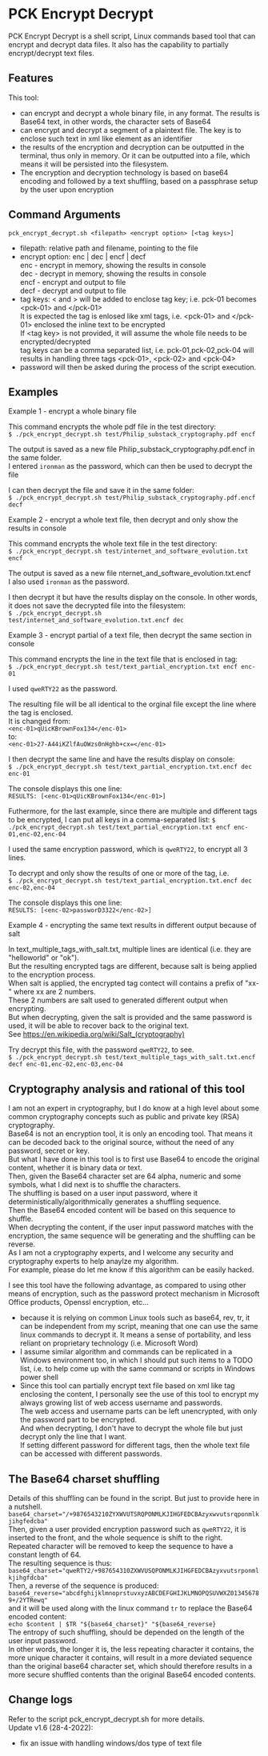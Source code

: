 PCK Encrypt Decrypt
=

PCK Encrypt Decrypt is a shell script, Linux commands based tool that can encrypt and decrypt data files.
It also has the capability to partially encrypt/decrypt text files.

Features
-

This tool:
* can encrypt and decrypt a whole binary file, in any format. The results is Base64 text, in other words, the character sets of Base64
* can encrypt and decrypt a segment of a plaintext file. The key is to enclose such text in xml like element as an identifier
* the results of the encryption and decryption can be outputted in the terminal, thus only in memory. Or it can be outputted into a file, which means it will be persisted into the filesystem.
* The encryption and decryption technology is based on base64 encoding and followed by a text shuffling, based on a passphrase setup by the user upon encryption

Command Arguments
-
```
pck_encrypt_decrypt.sh <filepath> <encrypt option> [<tag keys>]
```
* filepath: relative path and filename, pointing to the file
* encrypt option: enc | dec | encf | decf <br/>
enc - encrypt in memory, showing the results in console <br/>
dec - decrypt in memory, showing the results in console <br/>
encf - encrypt and output to file <br/>
decf - decrypt and output to file <br/>
* tag keys: < and > will be added to enclose tag key; i.e. pck-01 becomes \<pck-01> and \</pck-01> <br/>
It is expected the tag is enlosed like xml tags, i.e. \<pck-01> and \</pck-01> enclosed the inline text to be encrypted <br/>
If \<tag key> is not provided, it will assume the whole file needs to be encrypted/decrypted <br/>
tag keys can be a comma separated list, i.e. pck-01,pck-02,pck-04 will results in handling three tags \<pck-01>, \<pck-02> and \<pck-04>
* password will then be asked during the process of the script execution. <br/>

Examples
-

Example 1 - encrypt a whole binary file

This command encrypts the whole pdf file in the test directory:<br/>
```$ ./pck_encrypt_decrypt.sh test/Philip_substack_cryptography.pdf encf ```

The output is saved as a new file Philip_substack_cryptography.pdf.encf in the same folder.<br/>
I entered `ironman` as the password, which can then be used to decrypt the file

I can then decrypt the file and save it in the same folder:<br/>
```$ ./pck_encrypt_decrypt.sh test/Philip_substack_cryptography.pdf.encf decf```

Example 2 - encrypt a whole text file, then decrypt and only show the results in console

This command encrypts the whole text file in the test directory:<br/>
```$ ./pck_encrypt_decrypt.sh test/internet_and_software_evolution.txt encf```

The output is saved as a new file nternet_and_software_evolution.txt.encf<br/>
I also used `ironman` as the password.

I then decrypt it but have the results display on the console. In other words, it does not save the decrypted file into the filesystem:<br/>
```$ ./pck_encrypt_decrypt.sh test/internet_and_software_evolution.txt.encf dec```

Example 3 - encrypt partial of a text file, then decrypt the same section in console

This command encrypts the line in the text file that is enclosed in <enc-01></enc-01> tag:<br/>
```$ ./pck_encrypt_decrypt.sh test/text_partial_encryption.txt encf enc-01```

I used `qweRTY22` as the password.

The resulting file will be all identical to the orginal file except the line where the tag is enclosed.<br/>
It is changed from:<br/>
```<enc-01>qUicKBrownFox134</enc-01>```<br/>
to:<br/>
```<enc-01>27-A44iKZlfAuOWzs0nHghb+cx=</enc-01>```

I then decrypt the same line and have the results display on console:<br/>
```$ ./pck_encrypt_decrypt.sh test/text_partial_encryption.txt.encf dec enc-01```

The console displays this one line:<br/>
```RESULTS: [<enc-01>qUicKBrownFox134</enc-01>]```

Futhermore, for the last example, since there are multiple and different tags to be encrypted, I can put all keys in a comma-separated list:
```$ ./pck_encrypt_decrypt.sh test/text_partial_encryption.txt encf enc-01,enc-02,enc-04```

I used the same encryption password, which is `qweRTY22`, to encrypt all 3 lines.

To decrypt and only show the results of one or more of the tag, i.e. <br/>
```$ ./pck_encrypt_decrypt.sh test/text_partial_encryption.txt.encf dec enc-02,enc-04```

The console displays this one line:<br/>
```RESULTS: [<enc-02>passworD3322</enc-02>]```

Example 4 - encrypting the same text results in different output because of salt

In text_multiple_tags_with_salt.txt, multiple lines are identical (i.e. they are "helloworld" or "ok").<br/>
But the resulting encrypted tags are different, because salt is being applied to the encryption process.<br/>
When salt is applied, the encrypted tag contect will contains a prefix of "xx-" where xx are 2 numbers.<br/>
These 2 numbers are salt used to generated different output when encrypting.<br/>
But when decrypting, given the salt is provided and the same password is used, it will be able to recover back to the original text.<br/>
See <https://en.wikipedia.org/wiki/Salt_(cryptography)><br/>

Try decrypt this file, with the password `qweRTY22`, to see.<br/>
```$ ./pck_encrypt_decrypt.sh test/text_multiple_tags_with_salt.txt.encf decf enc-01,enc-02,enc-03,enc-04```

Cryptography analysis and rational of this tool
-

I am not an expert in cryptography, but I do know at a high level about some common cryptography concepts such as public and private key (RSA) cryptography.<br/>
Base64 is not an encryption tool, it is only an encoding tool. That means it can be decoded back to the original source, without the need of any password, secret or key.<br/>
But what I have done in this tool is to first use Base64 to encode the original content, whether it is binary data or text.<br/>
Then, given the Base64 character set are 64 alpha, numeric and some symbols, what I did next is to shuffle the characters.<br/>
The shuffling is based on a user input password, where it deterministically/algorithmically generates a shuffling sequence.<br/>
Then the Base64 encoded content will be based on this sequence to shuffle.<br/>
When decrypting the content, if the user input password matches with the encryption, the same sequence will be generating and the shuffling can be reverse.<br/>
As I am not a cryptography experts, and I welcome any security and cryptography experts to help anaylze my algorithm.<br/>
For example, please do let me know if this algorithm can be easily hacked.

I see this tool have the following advantage, as compared to using other means of encryption, such as the password protect mechanism in Microsoft Office products, Openssl encryption, etc...
* because it is relying on common Linux tools such as base64, rev, tr, it can be independent from my script, meaning that one can use the same linux commands to decrypt it. It means a sense of portability, and less reliant on proprietary technology (i.e. Microsoft Word)
* I assume similar algorithm and commands can be replicated in a Windows environment too, in which I should put such items to a TODO list, i.e. to help come up with the same command or scripts in Windows power shell
* Since this tool can partially encrypt text file based on xml like tag enclosing the content, I personally see the use of this tool to encrypt my always growing list of web access username and passwords.<br/> 
The web access and username parts can be left unencrypted, with only the password part to be encrypted.<br/> 
And when decrypting, I don't have to decrypt the whole file but just decrypt only the line that I want.<br/> 
If setting different password for different tags, then the whole text file can be accessed with different passwords.

The Base64 charset shuffling
-

Details of this shuffling can be found in the script. But just to provide here in a nutshell.<br/>
```base64_charset="/+9876543210ZYXWVUTSRQPONMLKJIHGFEDCBAzyxwvutsrqponmlkjihgfedcba"```<br/>
Then, given a user provided encryption password such as `qweRTY22`, it is inserted to the front, and the whole sequence is shift to the right.<br/>
Repeated character will be removed to keep the sequence to have a constant length of 64.<br/>
The resulting sequence is thus:<br/>
```base64_charset="qweRTY2/+987654310ZXWVUSQPONMLKJIHGFEDCBAzyxvutsrponmlkjihgfdcba"```<br/>
Then, a reverse of the sequence is produced:<br/>
```base64_reverse="abcdfghijklmnoprstuvxyzABCDEFGHIJKLMNOPQSUVWXZ013456789+/2YTRewq"```<br/>
and it will be used along with the linux command `tr` to replace the Base64 encoded content:<br/>
```echo $content | $TR "${base64_charset}" "${base64_reverse}```<br/>
The entropy of such shuffling, should be depended on the length of the user input password.<br/>
In other words, the longer it is, the less repeating character it contains, the more unique character it contains, will result in a more deviated sequence than the original base64 character set, which should therefore results in a more secure shuffled contents than the original Base64 encoded contents.

Change logs
-

Refer to the script pck_encrypt_decrypt.sh for more details. <br/>
Update v1.6 (28-4-2022):
* fix an issue with handling windows/dos type of text file
